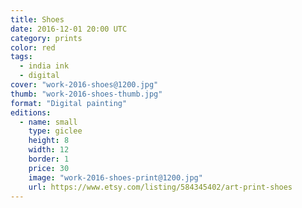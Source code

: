 ```yaml
---
title: Shoes
date: 2016-12-01 20:00 UTC
category: prints
color: red
tags:
  - india ink
  - digital
cover: "work-2016-shoes@1200.jpg"
thumb: "work-2016-shoes-thumb.jpg"
format: "Digital painting"
editions:
  - name: small
    type: giclee
    height: 8
    width: 12
    border: 1
    price: 30
    image: "work-2016-shoes-print@1200.jpg"
    url: https://www.etsy.com/listing/584345402/art-print-shoes
---
```

